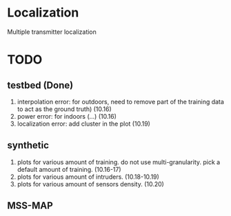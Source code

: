 # Localization

Multiple transmitter localization

# TODO
## testbed (Done)
1. interpolation error: for outdoors, need to remove part of the training data to act as the ground truth) (10.16)
2. power error: for indoors (...) (10.16)
3. localization error: add cluster in the plot (10.19)


## synthetic
1. plots for various amount of training. do not use multi-granularity. pick a default amount of training. (10.16-17)
2. plots for various amount of intruders. (10.18-10.19)
3. plots for various amount of sensors density. (10.20)

## MSS-MAP
